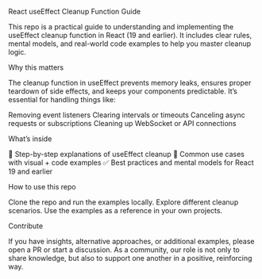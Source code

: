 React useEffect Cleanup Function Guide

This repo is a practical guide to understanding and implementing the useEffect cleanup function in React (19 and earlier). It includes clear rules, mental models, and real-world code examples to help you master cleanup logic.

Why this matters

The cleanup function in useEffect prevents memory leaks, ensures proper teardown of side effects, and keeps your components predictable. It’s essential for handling things like:

Removing event listeners
Clearing intervals or timeouts
Canceling async requests or subscriptions
Cleaning up WebSocket or API connections

What’s inside

📖 Step-by-step explanations of useEffect cleanup
🧩 Common use cases with visual + code examples
✅ Best practices and mental models for React 19 and earlier

How to use this repo

Clone the repo and run the examples locally.
Explore different cleanup scenarios.
Use the examples as a reference in your own projects.

Contribute

If you have insights, alternative approaches, or additional examples, please open a PR or start a discussion. As a community, our role is not only to share knowledge, but also to support one another in a positive, reinforcing way.
